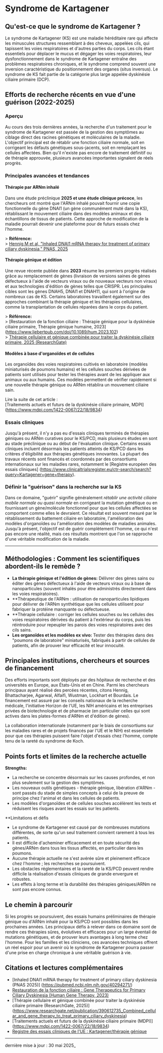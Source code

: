 
# Syndrome de Kartagener

## Qu'est-ce que le syndrome de Kartagener ?

Le syndrome de Kartagener (KS) est une maladie héréditaire rare qui affecte les minuscules structures ressemblant à des cheveux, appelées cils, qui tapissent les voies respiratoires et d'autres parties du corps. Les cils étant essentiels pour déplacer le mucus et dégager les voies respiratoires, leur dysfonctionnement dans le syndrome de Kartagener entraîne des problèmes respiratoires chroniques, et le syndrome comprend souvent une inversion caractéristique du positionnement des organes (situs inversus). Le syndrome de KS fait partie de la catégorie plus large appelée dyskinésie ciliaire primaire (DCP).

## Efforts de recherche récents en vue d'une guérison (2022-2025)

### Aperçu

Au cours des trois dernières années, la recherche d'un traitement pour le syndrome de Kartagener est passée de la gestion des symptômes au ciblage direct des racines génétiques et moléculaires de la maladie. L'objectif principal est de rétablir une fonction ciliaire normale, soit en corrigeant les défauts génétiques sous-jacents, soit en remplaçant les cellules affectées. Bien qu'il n'existe pas encore de traitement définitif ou de thérapie approuvée, plusieurs avancées importantes signalent de réels progrès.

### Principales avancées et tendances

#### Thérapie par ARNm inhalé

Dans une étude préclinique **2025 et une étude clinique précoce**, les chercheurs ont montré que l'ARNm inhalé pouvait fournir une copie fonctionnelle du gène DNAI1 (un gène communément muté dans la KS), rétablissant le mouvement ciliaire dans des modèles animaux et des échantillons de tissus de patients. Cette approche de modification de la maladie pourrait devenir une plateforme pour de futurs essais chez l'homme.

&gt; **Référence:**  
&gt; [Hennig M et al, "Inhaled DNAI1 mRNA therapy for treatment of primary ciliary dyskinesia," PNAS, 2025](https://pubmed.ncbi.nlm.nih.gov/40294271/)

#### Thérapie génique et édition

Une revue récente publiée dans **2023** résume les premiers progrès réalisés grâce au remplacement de gènes (livraison de versions saines de gènes défectueux à l'aide de vecteurs viraux ou de nouveaux vecteurs non viraux) et aux technologies d'édition de gènes telles que CRISPR. Les principales cibles sont les gènes DNAH5, DNAI1 et DNAH11, qui sont à l'origine de nombreux cas de KS. Certains laboratoires travaillent également sur des approches combinant la thérapie génique et les thérapies cellulaires, comme la transplantation de cellules réparées dans le corps du patient.

&gt; **Référence:**  
&gt; [Restauration de la fonction ciliaire : Thérapie génique pour la dyskinésie ciliaire primaire, Thérapie génique humaine, 2023] (https://www.liebertpub.com/doi/10.1089/hum.2023.102)  
&gt; [Thérapie cellulaire et génique combinée pour traiter la dyskinésie ciliaire primaire, 2025 (ResearchGate)](https://www.researchgate.net/publication/390612735_Combined_cellular_and_gene_therapy_to_treat_primary_ciliary_dyskinesia)

#### Modèles à base d'organoïdes et de cellules

Les organoïdes des voies respiratoires cultivés en laboratoire (modèles miniaturisés de poumons humains) et les cellules souches dérivées de patients sont utilisés pour tester les thérapies avant de les appliquer aux animaux ou aux humains. Ces modèles permettent de vérifier rapidement si une nouvelle thérapie génique ou ARNm rétablira un mouvement ciliaire sain.

Lire la suite de cet article :  
[Traitements actuels et futurs de la dyskinésie ciliaire primaire, MDPI] (https://www.mdpi.com/1422-0067/22/18/9834)

### Essais cliniques

Jusqu'à présent, il n'y a pas eu d'essais cliniques terminés de thérapies géniques ou ARNm curatives pour le KS/PCD, mais plusieurs études en sont au stade préclinique ou au début de l'évaluation clinique. Certains essais cliniques incluent désormais les patients atteints de KS/PCD dans les critères d'éligibilité aux thérapies génétiques innovantes. La plupart des travaux récents sont financés et coordonnés par des consortiums internationaux sur les maladies rares, notamment le [Registre européen des essais cliniques] (https://www.clinicaltrialsregister.eu/ctr-search/search?query=Kartagener+gene+therapy).

### Définir la "guérison" dans la recherche sur la KS

Dans ce domaine, "guérir" signifie généralement _rétablir une activité ciliaire mobile normale ou quasi normale_ en corrigeant la mutation génétique ou en fournissant un gène/molécule fonctionnel pour que les cellules affectées se comportent comme elles le devraient. Ce résultat est souvent mesuré par le rétablissement du battement ciliaire en laboratoire, l'amélioration des modèles d'organoïdes ou l'amélioration des modèles de maladies animales. Jusqu'à présent, l'objectif est de guérir complètement l'homme, ce qui n'est pas encore une réalité, mais ces résultats montrent que l'on se rapproche d'une véritable modification de la maladie.

---

## Méthodologies : Comment les scientifiques abordent-ils le remède ?

- **La thérapie génique et l'édition de gènes:** Délivrer des gènes sains ou éditer des gènes défectueux à l'aide de vecteurs viraux ou à base de nanoparticules (souvent inhalés pour être administrés directement dans les voies respiratoires).  
- **Thérapeutique de l'ARNm : utilisation de nanoparticules lipidiques pour délivrer de l'ARNm synthétique que les cellules utilisent pour fabriquer la protéine manquante ou défectueuse.
- **Thérapie cellulaire : corriger les cellules souches ou les cellules des voies respiratoires dérivées du patient à l'extérieur du corps, puis les réintroduire pour repeupler les parois des voies respiratoires avec des cils sains.
- **Les organoïdes et les modèles ex vivo:** Tester des thérapies dans des "poumons de laboratoire" miniaturisés, fabriqués à partir de cellules de patients, afin de prouver leur efficacité et leur innocuité.

## Principales institutions, chercheurs et sources de financement

Des efforts importants sont déployés par des hôpitaux de recherche et des universités en Europe, aux États-Unis et en Chine. Parmi les chercheurs principaux ayant réalisé des percées récentes, citons Hennig, Bhattacharjee, Agarwal, Alfaifi, Wustman, Lockhart et Bourdais. Le financement est assuré par les conseils nationaux de la recherche médicale, l'initiative Horizon de l'UE, les NIH américains et les entreprises privées de biotechnologie et de pharmacie (en particulier celles qui sont actives dans les plates-formes d'ARNm et d'édition de gènes).

La collaboration internationale (notamment par le biais de consortiums sur les maladies rares et de projets financés par l'UE et le NIH) est essentielle pour que ces thérapies puissent faire l'objet d'essais chez l'homme, compte tenu de la rareté du syndrome de Koch.

## Points forts et limites de la recherche actuelle

**Strengths:**  
- La recherche se concentre désormais sur les causes profondes, et non plus seulement sur la gestion des symptômes.
- Les nouveaux outils génétiques - thérapie génique, libération d'ARNm - sont passés du stade de simples concepts à celui de la preuve de principe chez l'animal et dans les cellules de patients.
- Les modèles d'organoïdes et de cellules souches accélèrent les tests et réduisent les risques avant les essais sur les patients.

**Limitations et défis  
- Le syndrome de Kartagener est causé par de nombreuses mutations différentes, de sorte qu'un seul traitement convient rarement à tous les patients.
- Il est difficile d'acheminer efficacement et en toute sécurité des gènes/ARNm dans tous les tissus affectés, en particulier dans les poumons.
- Aucune thérapie actuelle ne s'est avérée sûre et pleinement efficace chez l'homme ; les recherches se poursuivent.
- Les obstacles réglementaires et la rareté de la KS/PCD peuvent rendre difficile la réalisation d'essais cliniques de grande envergure et robustes.
- Les effets à long terme et la durabilité des thérapies géniques/ARNm ne sont pas encore connus.

## Le chemin à parcourir

Si les progrès se poursuivent, des essais humains préliminaires de thérapie génique ou d'ARNm inhalé pour la KS/PCD sont possibles dans les prochaines années. Les principaux défis à relever dans ce domaine sont de rendre ces thérapies sûres, évolutives et efficaces pour un large éventail de mutations génétiques, et de prouver leurs avantages à long terme chez l'homme. Pour les familles et les cliniciens, ces avancées techniques offrent un réel espoir pour un avenir où le syndrome de Kartagener pourra passer d'une prise en charge chronique à une véritable guérison à vie.

## Citations et lectures complémentaires

- [Inhaled DNAI1 mRNA therapy for treatment of primary ciliary dyskinesia (PNAS 2025)] (https://pubmed.ncbi.nlm.nih.gov/40294271/)
- [Restauration de la fonction ciliaire : Gene Therapeutics for Primary Ciliary Dyskinesia (Human Gene Therapy, 2023)](https://www.liebertpub.com/doi/10.1089/hum.2023.102)
- [Thérapie cellulaire et génique combinée pour traiter la dyskinésie ciliaire primaire (ResearchGate, 2025)] (https://www.researchgate.net/publication/390612735_Combined_cellular_and_gene_therapy_to_treat_primary_ciliary_dyskinesia)
- [Traitements actuels et futurs de la dyskinésie ciliaire primaire (MDPI)] (https://www.mdpi.com/1422-0067/22/18/9834)
- [Registre des essais cliniques de l'UE : Kartagener/thérapie génique](https://www.clinicaltrialsregister.eu/ctr-search/search?query=Kartagener+gene+therapy)

---

dernière mise à jour : 30 mai 2025_
